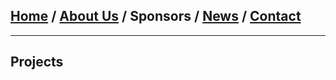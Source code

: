 
## [Home](/index) / [About Us](/about_us) / Sponsors / [News](/news) / [Contact](/contact)
___


## Projects

